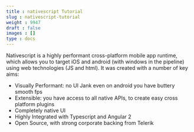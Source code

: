 ```yaml
---
title : nativescript Tutorial
slug : nativescript-tutorial
weight : 9947
draft : false
images : []
type : docs
---
```


Nativescript is a highly performant cross-platform mobile app runtime, which allows you to target iOS and android (with windows in the pipeline) using web technologies (JS and html). It was created with a number of key aims:

 - Visually Performant: no UI Jank even on android you have buttery smooth fps
 - Extensible: you have access to all native APIs, to create easy cross platform plugins
 - Completely native UI
 - Highly Integrated with Typescript and Angular 2
 - Open Source, with strong corporate backing from Telerik

